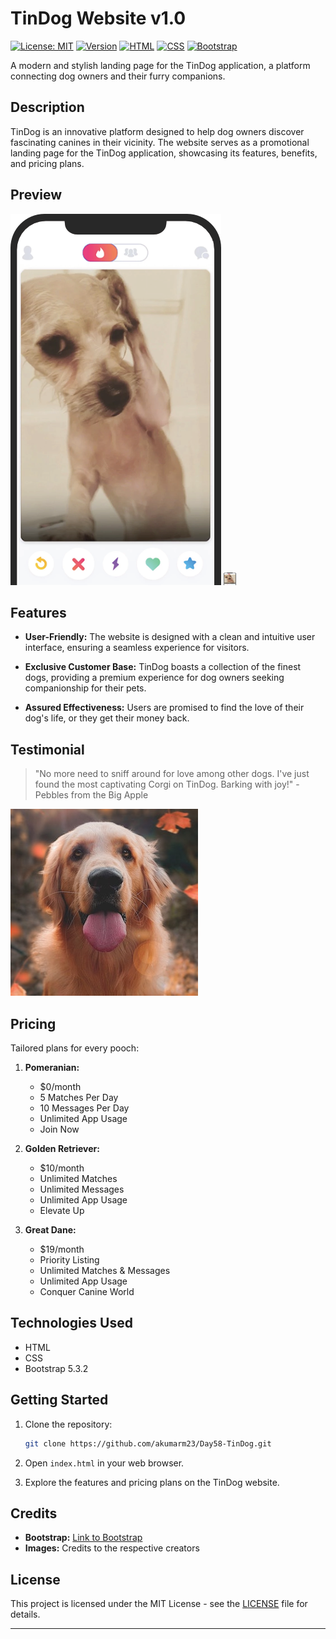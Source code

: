 # TinDog Website v1.0

[![License: MIT](https://img.shields.io/badge/License-MIT-blue.svg)](LICENSE)
[![Version](https://img.shields.io/badge/Version-1.0-brightgreen.svg)](1.0)
[![HTML](https://img.shields.io/badge/HTML-v5.0-orange.svg)](https://www.w3.org/TR/html52/)
[![CSS](https://img.shields.io/badge/CSS-v3.0-purple.svg)](https://www.w3.org/Style/CSS/Overview.en.html)
[![Bootstrap](https://img.shields.io/badge/Bootstrap-v5.3.2-yellow.svg)](https://getbootstrap.com/)

A modern and stylish landing page for the TinDog application, a platform connecting dog owners and their furry companions.

## Description

TinDog is an innovative platform designed to help dog owners discover fascinating canines in their vicinity. The website serves as a promotional landing page for the TinDog application, showcasing its features, benefits, and pricing plans.

## Preview

[![TinDog Website Preview](./images/iphone.png)](https://akumarm23.github.io/Day58-TinDog/)
<img src="./images/iphone.png" alt="TinDog Website Preview Image" width="20" height="20">

## Features

- **User-Friendly:** The website is designed with a clean and intuitive user interface, ensuring a seamless experience for visitors.

- **Exclusive Customer Base:** TinDog boasts a collection of the finest dogs, providing a premium experience for dog owners seeking companionship for their pets.

- **Assured Effectiveness:** Users are promised to find the love of their dog's life, or they get their money back.

## Testimonial

> "No more need to sniff around for love among other dogs. I've just found the most captivating Corgi on TinDog. Barking with joy!" - Pebbles from the Big Apple

![User Testimonial](./images/dog-img.jpg)

## Pricing

Tailored plans for every pooch:

1. **Pomeranian:**
   - $0/month
   - 5 Matches Per Day
   - 10 Messages Per Day
   - Unlimited App Usage
   - Join Now

2. **Golden Retriever:**
   - $10/month
   - Unlimited Matches
   - Unlimited Messages
   - Unlimited App Usage
   - Elevate Up

3. **Great Dane:**
   - $19/month
   - Priority Listing
   - Unlimited Matches & Messages
   - Unlimited App Usage
   - Conquer Canine World

## Technologies Used

- HTML
- CSS
- Bootstrap 5.3.2

## Getting Started

1. Clone the repository:

    ```bash
    git clone https://github.com/akumarm23/Day58-TinDog.git
    ```

2. Open `index.html` in your web browser.

3. Explore the features and pricing plans on the TinDog website.

## Credits

- **Bootstrap:** [Link to Bootstrap](https://getbootstrap.com/)
- **Images:** Credits to the respective creators

## License

This project is licensed under the MIT License - see the [LICENSE](LICENSE) file for details.

---
